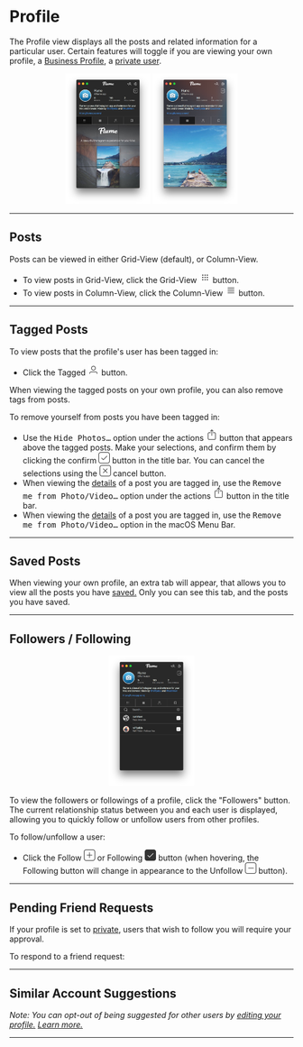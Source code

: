 # Profile

The Profile view displays all the posts and related information for a particular user. Certain features will toggle if you are viewing your own profile, a [Business Profile](/views/profile/businessprofiles.md), a [private user](/views/profile/privateprofiles.md).

<p style="text-align: center; margin-top: 1em;"><img src="/views/assets/profile-grid.png" width="30%" height="30%" /> <img src="/views/assets/profile-column.png" width="30%" height="30%" /></p>

<hr />

## Posts

Posts can be viewed in either Grid-View (default), or Column-View.

- To view posts in Grid-View, click the Grid-View <img src="/views/assets/gridview.png" width="20" height="20" /> button.
- To view posts in Column-View, click the Column-View <img src="/views/assets/columnview.png" width="20" height="20" /> button.

<hr />

## Tagged Posts

To view posts that the profile's user has been tagged in:

- Click the Tagged <img src="/views/assets/tagged.png" width="20" height="20" /> button.

When viewing the tagged posts on your own profile, you can also remove tags from posts.

To remove yourself from posts you have been tagged in:

- Use the <kbd>Hide Photos…</kbd> option under the actions <img src="/views/assets/share.png" width="20" height="20" /> button that appears above the tagged posts. Make your selections, and confirm them by clicking the confirm <img src="/views/assets/accept.png" width="20" height="20" /> button in the title bar. You can cancel the selections using the <img src="/views/assets/decline.png" width="20" height="20" /> cancel button.
- When viewing the [details](/views/detailview.md) of a post you are tagged in, use the <kbd>Remove me from Photo/Video…</kbd> option under the actions <img src="/views/assets/share.png" width="20" height="20" /> button in the title bar.
- When viewing the [details](/views/detailview.md) of a post you are tagged in, use the <kbd>Remove me from Photo/Video…</kbd> option in the macOS Menu Bar.

<hr />

## Saved Posts

When viewing your own profile, an extra tab will appear, that allows you to view all the posts you have [saved.](/getstarted/save-post.md) Only you can see this tab, and the posts you have saved.

<hr />

## Followers / Following

<p style="text-align: center; margin-top: 1em;"><img src="/views/assets/profile-following.png" width="30%" height="30%" /></p>

To view the followers or followings of a profile, click the "Followers" button. The current relationship status between you and each user is displayed, allowing you to quickly follow or unfollow users from other profiles.

To follow/unfollow a user: 

- Click the Follow <img src="/views/assets/follow.png" width="20" height="20" /> or Following <img src="/views/assets/following.png" width="20" height="20" /> button (when hovering, the Following button will change in appearance to the Unfollow <img src="/views/assets/unfollow.png" width="20" height="20" /> button).

<hr />

## Pending Friend Requests

If your profile is set to [private](/views/profile/privateprofiles.md), users that wish to follow you will require your approval.

To respond to a friend request:



<hr />

## Similar Account Suggestions



_Note: You can opt-out of being suggested for other users by [editing your profile.](https://www.instagram.com/accounts/edit/) [Learn more.](https://help.instagram.com/530450580417848)_

<hr />
